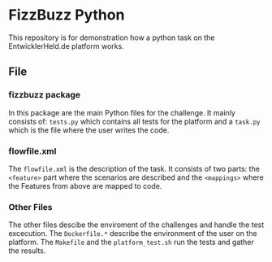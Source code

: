# FizzBuzz Python
This repository is for demonstration how a python task on the EntwicklerHeld.de platform works.

## File
### fizzbuzz package
In this package are the main Python files for the challenge. It mainly consists of: `tests.py` which contains all tests for the platform and a `task.py` which is the file where the user writes the code.

### flowfile.xml
The `flowfile.xml` is the description of the task. It consists of two parts: the `<feature>` part where the scenarios are described and the `<mappings>` where the Features from above are mapped to code. 

### Other Files
The other files descibe the enviroment of the challenges and handle the test excecution. The `Dockerfile.*` describe the environment of the user on the platform. The `Makefile` and the `platform_test.sh` run the tests and gather the results. 
